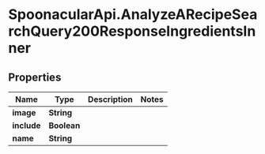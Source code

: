 # SpoonacularApi.AnalyzeARecipeSearchQuery200ResponseIngredientsInner

## Properties

Name | Type | Description | Notes
------------ | ------------- | ------------- | -------------
**image** | **String** |  | 
**include** | **Boolean** |  | 
**name** | **String** |  | 


